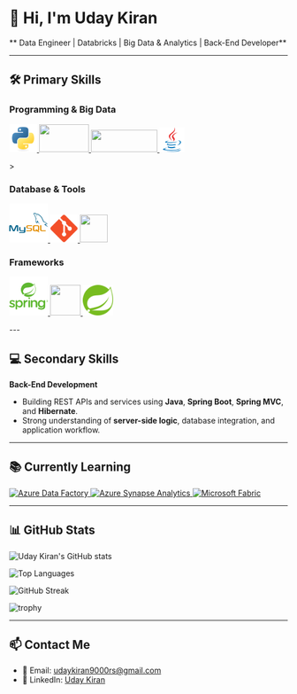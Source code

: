 # 👋 Hi, I'm Uday Kiran
** Data Engineer | Databricks | Big Data & Analytics | Back-End Developer**

---

## 🛠️ Primary Skills

### Programming & Big Data
<p align="left"> <a href="https://www.python.org/doc/" target="_blank"> <img src="https://raw.githubusercontent.com/devicons/devicon/master/icons/python/python-original.svg" width="50" height="50"/> </a> <a href="https://spark.apache.org/docs/latest/api/python/" target="_blank"> <img src="https://spark.apache.org/images/spark-logo-trademark.png" width="90" height="50"/> </a> <a href="https://docs.databricks.com/en/" target="_blank"> <img src="https://upload.wikimedia.org/wikipedia/commons/6/63/Databricks_Logo.png" width="120" height="40"/> </a> <a href="https://docs.oracle.com/en/java/" target="_blank"> <img src="https://raw.githubusercontent.com/devicons/devicon/master/icons/java/java-original.svg" width="45" height="45"/> </a> </p>>

### Database & Tools
<p align="left"> <a href="https://dev.mysql.com/doc/" target="_blank"> <img src="https://raw.githubusercontent.com/devicons/devicon/master/icons/mysql/mysql-original-wordmark.svg" width="70" height="70"/> </a> <a href="https://git-scm.com/doc" target="_blank"> <img src="https://raw.githubusercontent.com/devicons/devicon/master/icons/git/git-original.svg" width="50" height="50"/> </a> <a href="https://docs.github.com/en" target="_blank"> <img src="https://github.githubassets.com/images/modules/logos_page/GitHub-Mark.png" width="50" height="50"/> </a> </p>

### Frameworks
<p align="left"> <a href="https://spring.io/projects/spring-framework" target="_blank"> <img src="https://raw.githubusercontent.com/devicons/devicon/master/icons/spring/spring-original-wordmark.svg" width="70" height="70"/> </a> <a href="https://hibernate.org/orm/documentation/" target="_blank"> <img src="https://www.vectorlogo.zone/logos/hibernate/hibernate-icon.svg" width="55" height="55"/> </a> <a href="https://spring.io/projects/spring-boot" target="_blank"> <img src="https://raw.githubusercontent.com/devicons/devicon/master/icons/spring/spring-original.svg" width="55" height="55"/> </a> </p>
---

## 💻 Secondary Skills
**Back-End Development**
- Building REST APIs and services using **Java**, **Spring Boot**, **Spring MVC**, and **Hibernate**.  
- Strong understanding of **server-side logic**, database integration, and application workflow.  

---

## 📚 Currently Learning
<p align="left">
  <a href="https://learn.microsoft.com/en-us/azure/data-factory/" target="_blank">
    <img src="https://upload.wikimedia.org/wikipedia/commons/f/fd/Azure_Data_Factory_logo.svg" width="55" height="55" alt="Azure Data Factory"/>
  </a>
  <a href="https://learn.microsoft.com/en-us/azure/synapse-analytics/" target="_blank">
    <img src="https://upload.wikimedia.org/wikipedia/commons/0/0b/Azure_Synapse_Analytics_logo.svg" width="55" height="55" alt="Azure Synapse Analytics"/>
  </a>
  <a href="https://learn.microsoft.com/en-us/fabric/" target="_blank">
    <img src="https://upload.wikimedia.org/wikipedia/commons/2/24/Microsoft_Fabric_logo.svg" width="55" height="55" alt="Microsoft Fabric"/>
  </a>
</p>

---

## 📊 GitHub Stats

![Uday Kiran's GitHub stats](https://github-readme-stats.vercel.app/api?username=udaykiranuk30&show_icons=true&theme=tokyonight)

![Top Languages](https://github-readme-stats.vercel.app/api/top-langs/?username=udaykiranuk30&layout=compact&theme=tokyonight)

![GitHub Streak](https://streak-stats.demolab.com?user=udaykiranuk30&theme=tokyonight&hide_border=false)

![trophy](https://github-profile-trophy.vercel.app/?username=udaykiranuk30&theme=tokyonight&no-frame=true&no-bg=false&margin-w=4)


---

## 📫 Contact Me
- 📧 Email: [udaykiran9000rs@gmail.com](mailto:udaykiran9000rs@gmail.com)  
- 🔗 LinkedIn: [Uday Kiran](https://www.linkedin.com/in/uday-kiran-krishnamurthy-0a0522280/)
